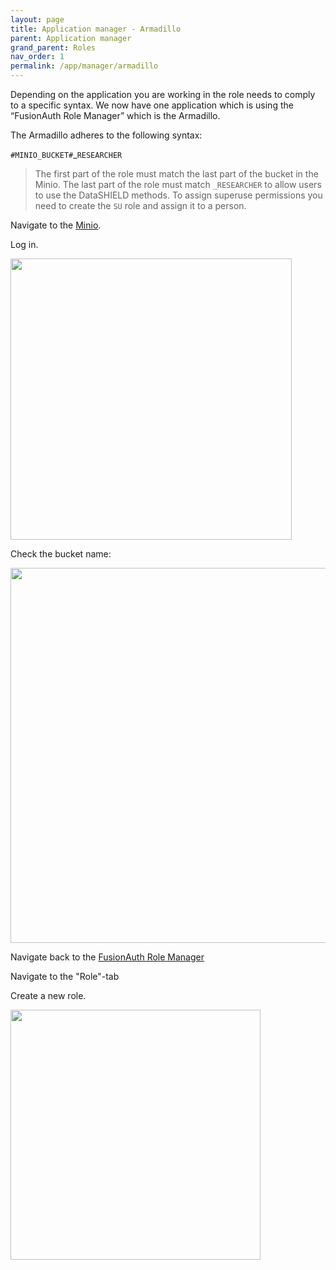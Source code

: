 ```yaml
---
layout: page
title: Application manager - Armadillo
parent: Application manager
grand_parent: Roles
nav_order: 1
permalink: /app/manager/armadillo
---
```


Depending on the application you are working in the role needs to comply to a specific syntax. We now have one application which is using the “FusionAuth Role Manager” which is the Armadillo.

The Armadillo adheres to the following syntax:

`#MINIO_BUCKET#`_`RESEARCHER`

> The first part of the role must match the last part of the bucket in the Minio. The last part of the role must match `_RESEARCHER` to allow users to use the DataSHIELD methods. 
> To assign superuse permissions you need to create the `SU` role and assign it to a person.

Navigate to the [Minio](https://armadillo-minio.test.molgenis.org).

Log in.

<img src="/assets/app_storage-login.png" width="450rem"/>

Check the bucket name:

<img src="/assets/app_storage-buckets.png" width="600rem"/>

Navigate back to the [FusionAuth Role Manager](https://armadillo-auth.test.molgens.org)

Navigate to the "Role"-tab

Create a new role.

<img src="/assets/app_armadillo-auth-new-role.png" width="400rem"/>



